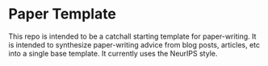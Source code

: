 # Paper Template

This repo is intended to be a catchall starting template for paper-writing. 
It is intended to synthesize paper-writing advice from blog posts, articles, etc into a single base template. 
It currently uses the NeurIPS style.
